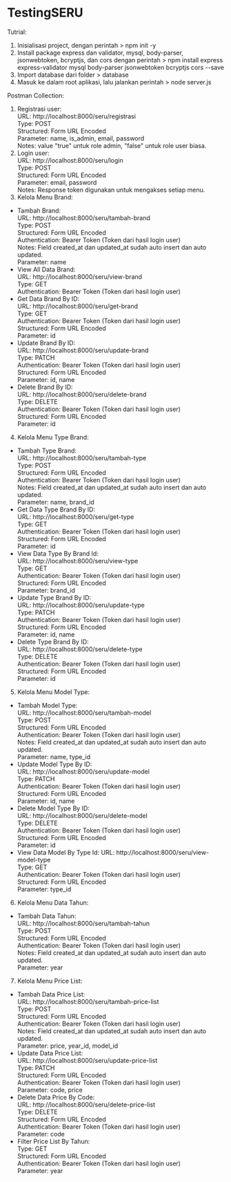 # TestingSERU

Tutrial:
1. Inisialisasi project, dengan perintah > npm init -y
2. Install package express dan validator, mysql, body-parser, jsonwebtoken, bcryptjs, dan cors dengan perintah > npm install express express-validator mysql body-parser jsonwebtoken bcryptjs cors --save
3. Import database dari folder > database
4. Masuk ke dalam root aplikasi, lalu jalankan perintah > node server.js

Postman Collection:
1. Registrasi user: <br>
  URL: http://localhost:8000/seru/registrasi <br>
  Type: POST <br>
  Structured: Form URL Encoded <br>
  Parameter: name, is_admin, email, password <br>
  Notes: value "true" untuk role admin, "false" untuk role user biasa.
2. Login user: <br>
  URL: http://localhost:8000/seru/login <br>
  Type: POST <br>
  Structured: Form URL Encoded <br>
  Parameter: email, password <br>
  Notes: Response token digunakan untuk mengakses setiap menu.
3. Kelola Menu Brand:
  - Tambah Brand: <br>
  URL: http://localhost:8000/seru/tambah-brand <br>
  Type: POST <br>
  Structured: Form URL Encoded <br>
  Authentication: Bearer Token (Token dari hasil login user) <br>
  Notes: Field created_at dan updated_at sudah auto insert dan auto updated. <br>
  Parameter: name <br>
  - View All Data Brand: <br>
  URL: http://localhost:8000/seru/view-brand <br>
  Type: GET <br>
  Authentication: Bearer Token (Token dari hasil login user) <br>
  - Get Data Brand By ID: <br>
  URL: http://localhost:8000/seru/get-brand <br>
  Type: GET <br>
  Authentication: Bearer Token (Token dari hasil login user) <br>
  Structured: Form URL Encoded <br>
  Parameter: id <br>
  - Update Brand By ID: <br>
  URL: http://localhost:8000/seru/update-brand <br>
  Type: PATCH <br>
  Authentication: Bearer Token (Token dari hasil login user) <br>
  Structured: Form URL Encoded <br>
  Parameter: id, name <br>
   - Delete Brand By ID: <br>
  URL: http://localhost:8000/seru/delete-brand <br>
  Type: DELETE <br>
  Authentication: Bearer Token (Token dari hasil login user) <br>
  Structured: Form URL Encoded <br>
  Parameter: id <br>
4. Kelola Menu Type Brand:
  - Tambah Type Brand: <br>
  URL: http://localhost:8000/seru/tambah-type <br>
  Type: POST <br>
  Structured: Form URL Encoded <br>
  Authentication: Bearer Token (Token dari hasil login user) <br>
  Notes: Field created_at dan updated_at sudah auto insert dan auto updated. <br>
  Parameter: name, brand_id <br>
  - Get Data Type Brand By ID: <br>
  URL: http://localhost:8000/seru/get-type <br>
  Type: GET <br>
  Authentication: Bearer Token (Token dari hasil login user) <br>
  Structured: Form URL Encoded <br>
  Parameter: id <br>
  - View Data Type By Brand Id: <br>
  URL: http://localhost:8000/seru/view-type <br>
  Type: GET <br>
  Authentication: Bearer Token (Token dari hasil login user) <br>
  Structured: Form URL Encoded <br>
  Parameter: brand_id <br>
  - Update Type Brand By ID: <br>
  URL: http://localhost:8000/seru/update-type <br>
  Type: PATCH <br>
  Authentication: Bearer Token (Token dari hasil login user) <br>
  Structured: Form URL Encoded <br>
  Parameter: id, name <br>
  - Delete Type Brand By ID: <br>
  URL: http://localhost:8000/seru/delete-type <br>
  Type: DELETE <br>
  Authentication: Bearer Token (Token dari hasil login user) <br>
  Structured: Form URL Encoded <br>
  Parameter: id <br>
5. Kelola Menu Model Type:
  - Tambah Model Type: <br>
  URL: http://localhost:8000/seru/tambah-model <br>
  Type: POST <br>
  Structured: Form URL Encoded <br>
  Authentication: Bearer Token (Token dari hasil login user) <br>
  Notes: Field created_at dan updated_at sudah auto insert dan auto updated. <br>
  Parameter: name, type_id <br>
  - Update Model Type By ID: <br>
  URL: http://localhost:8000/seru/update-model <br>
  Type: PATCH <br>
  Authentication: Bearer Token (Token dari hasil login user) <br>
  Structured: Form URL Encoded <br>
  Parameter: id, name <br>
  - Delete Model Type By ID: <br>
  URL: http://localhost:8000/seru/delete-model <br>
  Type: DELETE <br>
  Authentication: Bearer Token (Token dari hasil login user) <br>
  Structured: Form URL Encoded <br>
  Parameter: id <br>
  - View Data Model By Type Id:
  URL: http://localhost:8000/seru/view-model-type <br>
  Type: GET <br>
  Authentication: Bearer Token (Token dari hasil login user) <br>
  Structured: Form URL Encoded <br>
  Parameter: type_id <br>
6. Kelola Menu Data Tahun:
  - Tambah Data Tahun: <br>
  URL: http://localhost:8000/seru/tambah-tahun <br>
  Type: POST <br>
  Structured: Form URL Encoded <br>
  Authentication: Bearer Token (Token dari hasil login user) <br>
  Notes: Field created_at dan updated_at sudah auto insert dan auto updated. <br>
  Parameter: year <br>
7. Kelola Menu Price List:
  - Tambah Data Price List: <br>
  URL: http://localhost:8000/seru/tambah-price-list <br>
  Type: POST <br>
  Structured: Form URL Encoded <br>
  Authentication: Bearer Token (Token dari hasil login user) <br>
  Notes: Field created_at dan updated_at sudah auto insert dan auto updated. <br>
  Parameter: price, year_id, model_id <br>
  - Update Data Price List: <br>
  URL: http://localhost:8000/seru/update-price-list <br>
  Type: PATCH <br>
  Structured: Form URL Encoded <br>
  Authentication: Bearer Token (Token dari hasil login user) <br>
  Parameter: code, price <br>
  - Delete Data Price By Code: <br>
  URL: http://localhost:8000/seru/delete-price-list <br>
  Type: DELETE <br>
  Structured: Form URL Encoded <br>
  Authentication: Bearer Token (Token dari hasil login user) <br>
  Parameter: code <br>
  - Filter Price List By Tahun: <br>
  Type: GET <br>
  Structured: Form URL Encoded <br>
  Authentication: Bearer Token (Token dari hasil login user) <br>
  Parameter: year <br>
